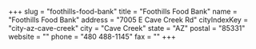 +++
slug = "foothills-food-bank"
title = "Foothills Food Bank"
name = "Foothills Food Bank"
address = "7005 E Cave Creek Rd"
cityIndexKey = "city-az-cave-creek"
city = "Cave Creek"
state = "AZ"
postal = "85331"
website = ""
phone = "480 488-1145"
fax = ""
+++
